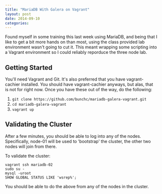 ```yaml
---
title: "MariaDB With Galera on Vagrant"
layout: post
date: 2014-09-10
categories: 
---
```


Found myself in some training this last week using MariaDB, and being that I like to get a bit more hands on than most, using the class provided lab environment wasn't going to cut it. This meant wrapping some scripting into a Vagrant environment so I could reliably reporduce the three node lab.

## Getting Started

You'll need Vagrant and Git. It's also preferred that you have vagrant-cachier installed. You should have vagrant-cachier anyways, but alas, that is not for right now. Once you have these out of the way, do the following:

1. ```git clone https://github.com/bunchc/mariadb-galera-vagrant.git```
2. ```cd mariadb-galera-vagrant```
3. ```vagrant up```

## Validating the Cluster

After a few minutes, you should be able to log into any of the nodes. Specifically, node-01 will be used to 'bootstrap' the cluster, the other two nodes will join from there.

To validate the cluster:

```
vagrant ssh mariadb-02
sudo su -
mysql -uroot
SHOW GLOBAL STATUS LIKE 'wsrep%';
```

You should be able to do the above from any of the nodes in the cluster.

